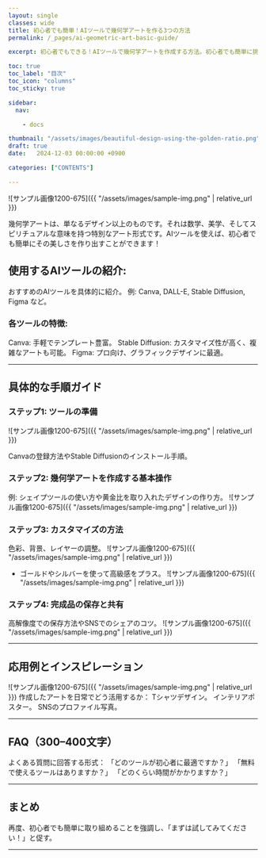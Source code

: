 ```yaml
---
layout: single
classes: wide
title: 初心者でも簡単！AIツールで幾何学アートを作る3つの方法
permalink: /_pages/ai-geometric-art-basic-guide/

excerpt: 初心者でもできる！AIツールで幾何学アートを作成する方法。初心者でも簡単に挑戦できる、自然界の法則を取り入れたアートの作り方を解説！

toc: true
toc_label: "目次"
toc_icon: "columns"
toc_sticky: true

sidebar:
  nav:

    - docs

thumbnail: "/assets/images/beautiful-design-using-the-golden-ratio.png"
draft: true
date:   2024-12-03 00:00:00 +0900

categories: ["CONTENTS"]

---
```


![サンプル画像1200-675]({{ "/assets/images/sample-img.png" | relative_url }})

幾何学アートは、単なるデザイン以上のものです。それは数学、美学、そしてスピリチュアルな意味を持つ特別なアート形式です。AIツールを使えば、初心者でも簡単にその美しさを作り出すことができます！

## 使用するAIツールの紹介:
おすすめのAIツールを具体的に紹介。
例: Canva, DALL-E, Stable Diffusion, Figma など。

### 各ツールの特徴:
Canva: 手軽でテンプレート豊富。
Stable Diffusion: カスタマイズ性が高く、複雑なアートも可能。
Figma: プロ向け、グラフィックデザインに最適。

---

## 具体的な手順ガイド

### ステップ1: ツールの準備

![サンプル画像1200-675]({{ "/assets/images/sample-img.png" | relative_url }})

Canvaの登録方法やStable Diffusionのインストール手順。

### ステップ2: 幾何学アートを作成する基本操作
例: シェイプツールの使い方や黄金比を取り入れたデザインの作り方。
![サンプル画像1200-675]({{ "/assets/images/sample-img.png" | relative_url }})


### ステップ3: カスタマイズの方法
色彩、背景、レイヤーの調整。
![サンプル画像1200-675]({{ "/assets/images/sample-img.png" | relative_url }})

- ゴールドやシルバーを使って高級感をプラス。
![サンプル画像1200-675]({{ "/assets/images/sample-img.png" | relative_url }})

### ステップ4: 完成品の保存と共有
高解像度での保存方法やSNSでのシェアのコツ。
![サンプル画像1200-675]({{ "/assets/images/sample-img.png" | relative_url }})

---

## 応用例とインスピレーション

  ![サンプル画像1200-675]({{ "/assets/images/sample-img.png" | relative_url }})
作成したアートを日常でどう活用するか：
Tシャツデザイン。
インテリアポスター。
SNSのプロファイル写真。

---

## FAQ（300–400文字）

よくある質問に回答する形式：
「どのツールが初心者に最適ですか？」
「無料で使えるツールはありますか？」
「どのくらい時間がかかりますか？」


---
## まとめ

再度、初心者でも簡単に取り組めることを強調し、「まずは試してみてください！」と促す。

---
